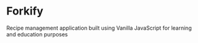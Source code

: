 # Forkify
Recipe management application built using Vanilla JavaScript for learning and education purposes
